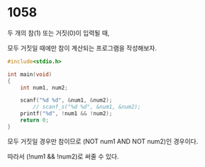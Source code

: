 # 1058
두 개의 참(1) 또는 거짓(0)이 입력될 때,

모두 거짓일 때에만 참이 계산되는 프로그램을 작성해보자.
```c
#include<stdio.h>

int main(void)
{
	int num1, num2;

	scanf("%d %d", &num1, &num2);
		// scanf_s("%d %d", &num1, &num2);
	printf("%d", !num1 && !num2);
	return 0;
}
```
모두 거짓일 경우만 참이므로 (NOT num1 AND NOT num2)인 경우이다.

따라서 (!num1 && !num2)로 써줄 수 있다.